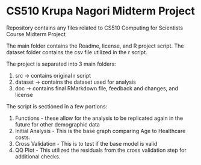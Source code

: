 # CS510 Krupa Nagori Midterm Project
Repository contains any files related to CS510 Computing for Scientists Course Midterm Project

The main folder contains the Readme, license, and R project script. 
The dataset folder contains the csv file utilized in the r script. 

The project is separated into 3 main folders: 
1. src -> contains original r script
2. dataset -> contains the dataset used for analysis
3. doc -> contains final RMarkdown file, feedback and changes, and license

The script is sectioned in a few portions:
1. Functions - these allow for the analysis to be replicated again in the future for other demographic data
2. Initial Analysis - This is the base graph comparing Age to Healthcare costs. 
3. Cross Validation - This is to test if the base model is valid
4. QQ Plot - This utilized the residuals from the cross validation step for additional checks.
